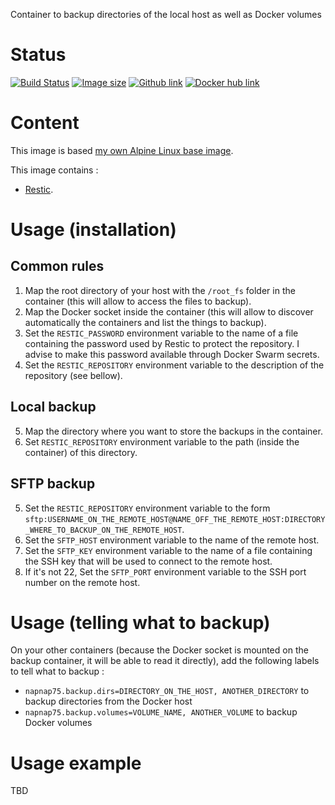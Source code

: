 Container to backup directories of the local host as well as Docker volumes

# Status
[![Build Status](https://travis-ci.org/napnap75/rpi-docker-backup.svg?branch=master)](https://travis-ci.org/napnap75/rpi-docker-backup) [![Image size](https://images.microbadger.com/badges/image/napnap75/rpi-docker-backup.svg)](https://microbadger.com/images/napnap75/rpi-docker-backup "Get your own image badge on microbadger.com") [![Github link](https://assets-cdn.github.com/favicon.ico)](https://github.com/napnap75/rpi-docker-backup) [![Docker hub link](https://www.docker.com/favicon.ico)](https://hub.docker.com/r/napnap75/rpi-docker-backup/)

# Content
This image is based [my own Alpine Linux base image](https://hub.docker.com/r/napnap75/rpi-alpine-base/).

This image contains :

- [Restic](https://restic.github.io/).

# Usage (installation)
## Common rules
1. Map the root directory of your host with the `/root_fs` folder in the container (this will allow to access the files to backup).
2. Map the Docker socket inside the container (this will allow to discover automatically the containers and list the things to backup).
3. Set the `RESTIC_PASSWORD` environment variable to the name of a file containing the password used by Restic to protect the repository. I advise to make this password available through Docker Swarm secrets.
4. Set the `RESTIC_REPOSITORY` environment variable to the description of the repository (see bellow).

## Local backup
5. Map the directory where you want to store the backups in the container.
6. Set `RESTIC_REPOSITORY` environment variable to the path (inside the container) of this directory.

## SFTP backup
5. Set the `RESTIC_REPOSITORY` environment variable to the form `sftp:USERNAME_ON_THE_REMOTE_HOST@NAME_OFF_THE_REMOTE_HOST:DIRECTORY_WHERE_TO_BACKUP_ON_THE_REMOTE_HOST`.
6. Set the `SFTP_HOST` environment variable to the name of the remote host.
7. Set the `SFTP_KEY` environment variable to the name of a file containing the SSH key that will be used to connect to the remote host.
8. If it's not 22, Set the `SFTP_PORT` environment variable to the SSH port number on the remote host.

# Usage (telling what to backup)
On your other containers (because the Docker socket is mounted on the backup container, it will be able to read it directly), add the following labels to tell what to backup :
- `napnap75.backup.dirs=DIRECTORY_ON_THE_HOST, ANOTHER_DIRECTORY` to backup directories from the Docker host
- `napnap75.backup.volumes=VOLUME_NAME, ANOTHER_VOLUME` to backup Docker volumes

# Usage example
TBD
